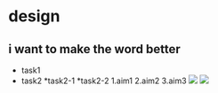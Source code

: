 # design
## i want to make the word better
* task1
* task2
   *task2-1
   *task2-2
  1.aim1
  2.aim2
  3.aim3
  ![](https://gitlab.com/picbed/bed/uploads/75985eac80cb11269120d0283ce6a8a5/logo.png)
![](https://gitlab.com/picbed/bed/uploads/75985eac80cb11269120d0283ce6a8a5/logo.png)
